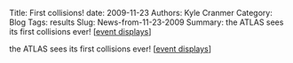 Title: First collisions!
date: 2009-11-23
Authors: Kyle Cranmer
Category: Blog
Tags: results
Slug: News-from-11-23-2009
Summary:  the ATLAS sees its first collisions ever!  [<a href="https://twiki.cern.ch/twiki/bin/view/Atlas/EventDisplay2009PublicResults">event displays</a>]



 the ATLAS sees its first collisions ever!  [<a href="https://twiki.cern.ch/twiki/bin/view/Atlas/EventDisplay2009PublicResults">event displays</a>]

